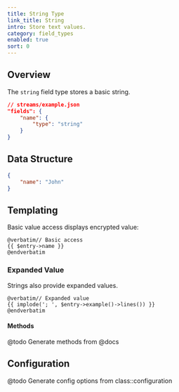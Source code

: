 ```yaml
---
title: String Type
link_title: String
intro: Store text values.
category: field_types
enabled: true
sort: 0
---
```


## Overview

The `string` field type stores a basic string.

```json
// streams/example.json
"fields": {
    "name": {
        "type": "string"
    }
}
```

## Data Structure

```json
{
    "name": "John"
}
```

## Templating

Basic value access displays encrypted value:

```blade
@verbatim// Basic access
{{ $entry->name }}
@endverbatim
```

### Expanded Value

Strings also provide expanded values.

```blade
@verbatim// Expanded value
{{ implode('; ', $entry->example()->lines()) }}
@endverbatim
```

#### Methods

@todo Generate methods from @docs



## Configuration

@todo Generate config options from class::configuration
